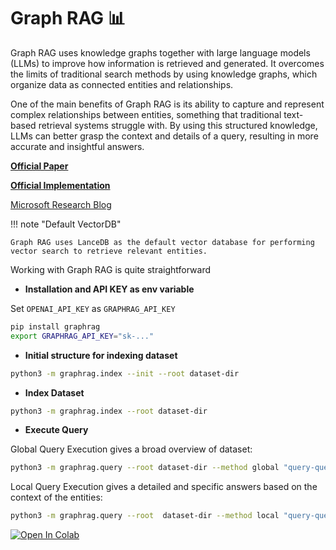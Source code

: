 **Graph RAG 📊**
====================================================================
Graph RAG uses knowledge graphs together with large language models (LLMs) to improve how information is retrieved and generated. It overcomes the limits of traditional search methods by using knowledge graphs, which organize data as connected entities and relationships.

One of the main benefits of Graph RAG is its ability to capture and represent complex relationships between entities, something that traditional text-based retrieval systems struggle with. By using this structured knowledge, LLMs can better grasp the context and details of a query, resulting in more accurate and insightful answers.

**[Official Paper](https://arxiv.org/pdf/2404.16130)**

**[Official Implementation](https://github.com/microsoft/graphrag)**

[Microsoft Research Blog](https://www.microsoft.com/en-us/research/blog/graphrag-unlocking-llm-discovery-on-narrative-private-data/)

!!! note "Default VectorDB"

    Graph RAG uses LanceDB as the default vector database for performing vector search to retrieve relevant entities.

Working with Graph RAG is quite straightforward

- **Installation and API KEY as env variable**

Set `OPENAI_API_KEY` as `GRAPHRAG_API_KEY`

```bash
pip install graphrag
export GRAPHRAG_API_KEY="sk-..."
```

- **Initial structure for indexing dataset**

```bash
python3 -m graphrag.index --init --root dataset-dir
```

- **Index Dataset**

```bash
python3 -m graphrag.index --root dataset-dir
```

- **Execute Query**

Global Query Execution gives a broad overview of dataset:

```bash
python3 -m graphrag.query --root dataset-dir --method global "query-question"
```

Local Query Execution gives a detailed and specific answers based on the context of the entities:

```bash
python3 -m graphrag.query --root  dataset-dir --method local "query-question"
```

[![Open In Colab](../assets/colab.svg)](https://colab.research.google.com/github/lancedb/vectordb-recipes/blob/main/examples/Graphrag/main.ipynb)
